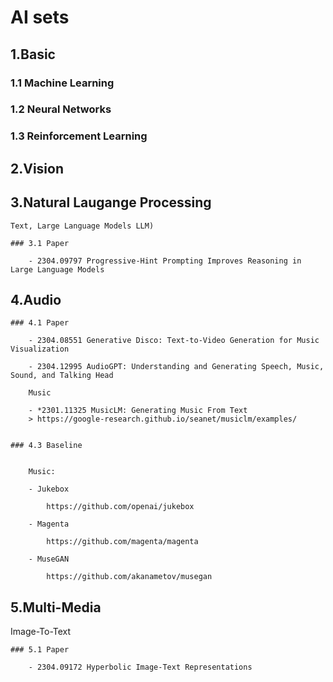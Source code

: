# AI sets

## 1.Basic

### 1.1 Machine Learning

### 1.2 Neural Networks

### 1.3 Reinforcement Learning



## 2.Vision
    

## 3.Natural Laugange Processing

    Text, Large Language Models LLM)

    ### 3.1 Paper

        - 2304.09797 Progressive-Hint Prompting Improves Reasoning in Large Language Models


## 4.Audio 


    ### 4.1 Paper

        - 2304.08551 Generative Disco: Text-to-Video Generation for Music Visualization    
    
        - 2304.12995 AudioGPT: Understanding and Generating Speech, Music, Sound, and Talking Head

        Music

        - *2301.11325 MusicLM: Generating Music From Text
        > https://google-research.github.io/seanet/musiclm/examples/


    ### 4.3 Baseline


        Music:

        - Jukebox

            https://github.com/openai/jukebox

        - Magenta

            https://github.com/magenta/magenta

        - MuseGAN

            https://github.com/akanametov/musegan


## 5.Multi-Media

Image-To-Text

    ### 5.1 Paper

        - 2304.09172 Hyperbolic Image-Text Representations

  
